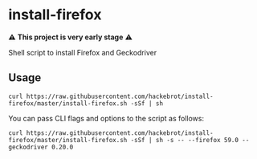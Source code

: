 # install-firefox

⚠️ **This project is very early stage** ⚠️

Shell script to install Firefox and Geckodriver

## Usage

```text
curl https://raw.githubusercontent.com/hackebrot/install-firefox/master/install-firefox.sh -sSf | sh
```

You can pass CLI flags and options to the script as follows:

```text
curl https://raw.githubusercontent.com/hackebrot/install-firefox/master/install-firefox.sh -sSf | sh -s -- --firefox 59.0 --geckodriver 0.20.0
```
